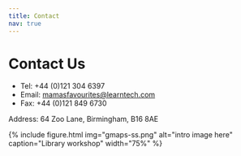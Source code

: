 ```yaml
---
title: Contact
nav: true
---
```


# Contact Us

* Tel:   +44 (0)121 304 6397
* Email: mamasfavourites@learntech.com
* Fax:   +44 (0)121 849 6730

Address: 64 Zoo Lane, Birmingham, B16 8AE

{% include figure.html img="gmaps-ss.png" alt="intro image here" caption="Library workshop" width="75%" %}
